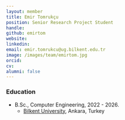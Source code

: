 ```yaml
---
layout: member
title: Emir Tomrukçu
position: Senior Research Project Student
handle: 
github: emirtom
website: 
linkedin: 
email: emir.tomrukcu@ug.bilkent.edu.tr
image: /images/team/emirtom.jpg
orcid:
cv: 
alumni: false
---
```



### Education
- B.Sc., Computer Engineering, 2022 - 2026.
  - [Bilkent University](http://www.cs.bilkent.edu.tr/), Ankara, Turkey
